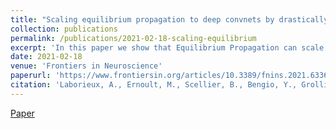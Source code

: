 ```yaml
---
title: "Scaling equilibrium propagation to deep convnets by drastically reducing its gradient estimator bias"
collection: publications
permalink: /publications/2021-02-18-scaling-equilibrium
excerpt: 'In this paper we show that Equilibrium Propagation can scale to more complex tasks'
date: 2021-02-18
venue: 'Frontiers in Neuroscience'
paperurl: 'https://www.frontiersin.org/articles/10.3389/fnins.2021.633674/full'
citation: 'Laborieux, A., Ernoult, M., Scellier, B., Bengio, Y., Grollier, J., & Querlioz, D. (2021). Scaling equilibrium propagation to deep convnets by drastically reducing its gradient estimator bias. <i>Frontiers in neuroscience</i>, 15, 129.'
---
```


[Paper](https://www.frontiersin.org/articles/10.3389/fnins.2021.633674/full)

